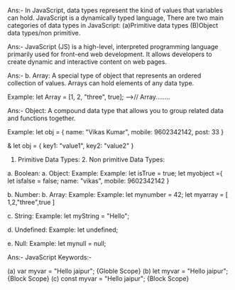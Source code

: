 <!------ First javaScript Test Paper --------->

<!-- ------Q.no. 1 Data Types-------- -->
Ans:- In JavaScript, data types represent the kind of values that variables can hold. JavaScript is a dynamically typed language,
There are two main categories of data types in JavaScript: 
 (a)Primitive data types
(B)Object data types/non primitive.


<!-- -----------Q. no. 2 JavaScript------------- -->

Ans:-  JavaScript (JS) is a high-level, interpreted programming language primarily used for front-end web development. It allows developers to create dynamic and interactive content on web pages. 


<!-- ------------Q.no. 3 what is array---------------- -->

Ans:- 
b. Array:
A special type of object that represents an ordered collection of values. Arrays can hold elements of any data type.

Example: 
let Array = [1, 2, "three", true];  -->// Array........


<!-- ------------Q.no. 4 what is object--------------- -->

Ans:-  Object: A compound data type that allows you to group related data and functions together.

Example:
let obj = {
    name: "Vikas Kumar",
    mobile: 9602342142,
    post: 33
}

&
let obj = {
    key1: "value1",
    key2: "value2"
}



<!-- ------------Q.no. 5 Primitive and non primitive........ -->

1. Primitive Data Types:                                              2. Non primitive Data Types:



a. Boolean:                                                     a.   Object:
Example:                                                        Example:
let isTrue = true;                                              let myobject ={    
let isfalse = false;                                            name: "vikas",
                                                                mobile: 9602342142  } 

b. Number:                                                      b.  Array:
Example:                                                        Example:
let mynumber = 42;                                              let myarray = [
                                                                1,2,"three",true ]

c. String:
Example:
let myString = "Hello";

d. Undefined:
Example: 
let undefined;

e. Null:
Example:
let mynull = null;


<!-- ..................Q.no. 6 JavaScript Keywords.................. -->

Ans:- 
JavaScript Keywords:-

(a) var  myvar = "Hello jaipur";      {Globle Scope}
(b) let  myvar = "Hello jaipur";      {Block Scope}
(c) const myvar = "Hello jaipur";     {Block Scope}
